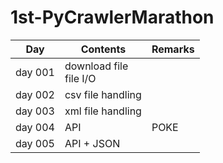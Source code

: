 # 1st-PyCrawlerMarathon  


| Day     | Contents                  | Remarks |
| ------- | ------------------------- | ------- |
| day 001 | download file<br>file I/O |         |
| day 002 | csv file handling         |         |
| day 003 | xml file handling         |         |
| day 004 | API                       | POKE    |
| day 005 | API + JSON                |         |

